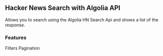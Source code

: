## Hacker News Search with Algolia API

Allows you to search using the Algolia HN Search Api and shows a list of the response.

### Features
Filters
Pagination
